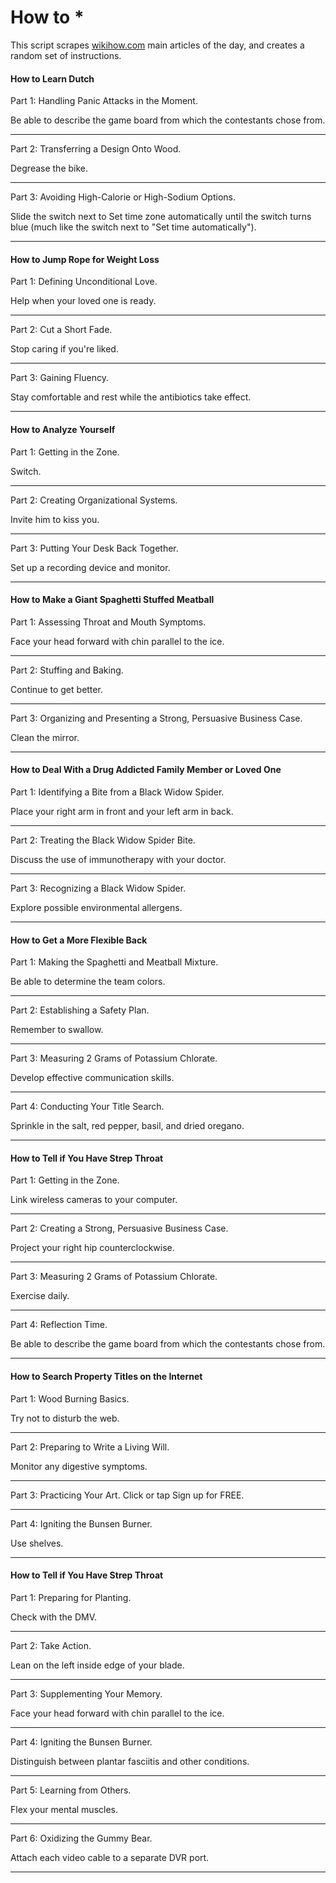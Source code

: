 # How to *

This script scrapes [wikihow.com](http://www.wikihow.com/Main-Page) main articles of the day, and creates a random set of instructions.

#### How to Learn Dutch


Part 1: Handling Panic Attacks in the Moment.

Be able to describe the game board from which the contestants chose from.

----------
Part 2: Transferring a Design Onto Wood.

Degrease the bike.

----------
Part 3: Avoiding High-Calorie or High-Sodium Options.

Slide the switch next to Set time zone automatically until the switch turns blue (much like the switch next to "Set time automatically").

----------

#### How to Jump Rope for Weight Loss

Part 1: Defining Unconditional Love.

Help when your loved one is ready.

----------
Part 2: Cut a Short Fade.

Stop caring if you're liked.

----------
Part 3: Gaining Fluency.

Stay comfortable and rest while the antibiotics take effect.

----------

#### How to Analyze Yourself
Part 1: Getting in the Zone.

Switch.

----------
Part 2: Creating Organizational Systems.

Invite him to kiss you.

----------
Part 3: Putting Your Desk Back Together.

Set up a recording device and monitor.

----------

#### How to Make a Giant Spaghetti Stuffed Meatball

Part 1: Assessing Throat and Mouth Symptoms.

Face your head forward with chin parallel to the ice.

----------
Part 2: Stuffing and Baking.

Continue to get better.

----------
Part 3: Organizing and Presenting a Strong, Persuasive Business Case.

Clean the mirror.

----------

#### How to Deal With a Drug Addicted Family Member or Loved One

Part 1: Identifying a Bite from a Black Widow Spider.

Place your right arm in front and your left arm in back.

----------
Part 2: Treating the Black Widow Spider Bite.

Discuss the use of immunotherapy with your doctor.

----------
Part 3: Recognizing a Black Widow Spider.

Explore possible environmental allergens.

----------


#### How to Get a More Flexible Back

Part 1: Making the Spaghetti and Meatball Mixture.

Be able to determine the team colors.

----------
Part 2: Establishing a Safety Plan.

Remember to swallow.

----------
Part 3: Measuring 2 Grams of Potassium Chlorate.

Develop effective communication skills.

----------
Part 4: Conducting Your Title Search.

Sprinkle in the salt, red pepper, basil, and dried oregano.

----------



#### How to Tell if You Have Strep Throat

Part 1: Getting in the Zone.

Link wireless cameras to your computer.

----------
Part 2: Creating a Strong, Persuasive Business Case.

Project your right hip counterclockwise.

----------
Part 3: Measuring 2 Grams of Potassium Chlorate.

Exercise daily.

----------
Part 4: Reflection Time.

Be able to describe the game board from which the contestants chose from.

----------


#### How to Search Property Titles on the Internet

Part 1: Wood Burning Basics.

Try not to disturb the web.

----------
Part 2: Preparing to Write a Living Will.

Monitor any digestive symptoms.

----------
Part 3: Practicing Your Art.
Click or tap Sign up for FREE.

----------
Part 4: Igniting the Bunsen Burner.

Use shelves.

----------

#### How to Tell if You Have Strep Throat

Part 1: Preparing for Planting.

Check with the DMV.

----------
Part 2: Take Action.

Lean on the left inside edge of your blade.

----------
Part 3: Supplementing Your Memory.

Face your head forward with chin parallel to the ice.

----------
Part 4: Igniting the Bunsen Burner.

Distinguish between plantar fasciitis and other conditions.

----------
Part 5: Learning from Others.

Flex your mental muscles.

----------
Part 6: Oxidizing the Gummy Bear.

Attach each video cable to a separate DVR port.

----------
